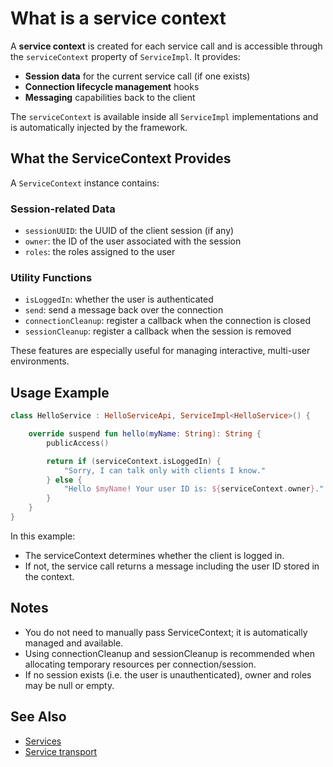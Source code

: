 # What is a service context

A **service context** is created for each service call and is accessible through the `serviceContext`
property of `ServiceImpl`. It provides:

- **Session data** for the current service call (if one exists)
- **Connection lifecycle management** hooks
- **Messaging** capabilities back to the client

The `serviceContext` is available inside all `ServiceImpl` implementations and is automatically injected by the framework.

## What the ServiceContext Provides

A `ServiceContext` instance contains:

### Session-related Data

- `sessionUUID`: the UUID of the client session (if any)
- `owner`: the ID of the user associated with the session
- `roles`: the roles assigned to the user

### Utility Functions

- `isLoggedIn`: whether the user is authenticated
- `send`: send a message back over the connection
- `connectionCleanup`: register a callback when the connection is closed
- `sessionCleanup`: register a callback when the session is removed

These features are especially useful for managing interactive, multi-user environments.

## Usage Example

```kotlin
class HelloService : HelloServiceApi, ServiceImpl<HelloService>() {

    override suspend fun hello(myName: String): String {
        publicAccess()

        return if (serviceContext.isLoggedIn) {
            "Sorry, I can talk only with clients I know."
        } else {
            "Hello $myName! Your user ID is: ${serviceContext.owner}."
        }
    }
}
```

In this example:

* The serviceContext determines whether the client is logged in.
* If not, the service call returns a message including the user ID stored in the context.

## Notes

* You do not need to manually pass ServiceContext; it is automatically managed and available.
* Using connectionCleanup and sessionCleanup is recommended when allocating temporary resources per connection/session.
* If no session exists (i.e. the user is unauthenticated), owner and roles may be null or empty.

## See Also

- [Services](guide://)
- [Service transport](guide://)